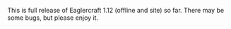 This is full release of Eaglercraft 1.12 (offline and site) so far. There may be some bugs, but please enjoy it.
